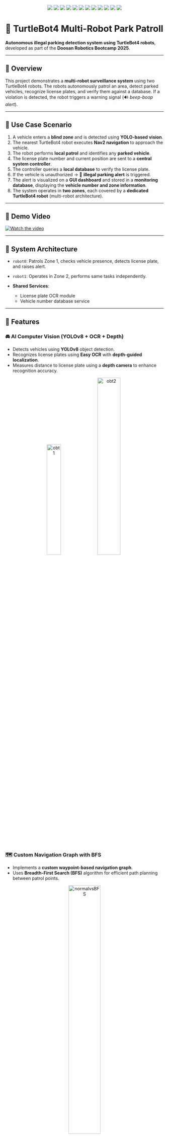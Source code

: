 <p align="center">
  <img src="https://img.shields.io/badge/ROS2-Humble-blue?logo=ros" />
  <img src="https://img.shields.io/badge/TurtleBot4-robot-brightgreen?logo=raspberrypi" />
  <img src="https://img.shields.io/badge/Python-3.10-yellow?logo=python" />
  <img src="https://img.shields.io/badge/C++-language-00599C?logo=c%2B%2B" />
  <img src="https://img.shields.io/badge/YOLOv8-CV-red?logo=opencv" />
  <img src="https://img.shields.io/badge/EasyOCR-OCR-orange?logo=openai" />
  <img src="https://img.shields.io/badge/SQLite-database-lightgrey?logo=sqlite" />
  <img src="https://img.shields.io/badge/MySQL-database-blue?logo=mysql" />
  <img src="https://img.shields.io/badge/FastAPI-backend-green?logo=fastapi" />
  <img src="https://img.shields.io/badge/Docker-container-2496ED?logo=docker" />
  <img src="https://img.shields.io/badge/Nav2-navigation-critical?logo=mapbox" />
  <img src="https://img.shields.io/badge/License-Apache%202.0-blue.svg?logo=apache" />
</p>

# 🚓 TurtleBot4 Multi-Robot Park Patroll

**Autonomous illegal parking detection system using TurtleBot4 robots**, developed as part of the **Doosan Robotics Bootcamp 2025**.

---

## 📌 Overview

This project demonstrates a **multi-robot surveillance system** using two TurtleBot4 robots. The robots autonomously patrol an area, detect parked vehicles, recognize license plates, and verify them against a database. If a violation is detected, the robot triggers a warning signal (🔊 *beep-boop alert*).

---

## 🎯 Use Case Scenario

1. A vehicle enters a **blind zone** and is detected using **YOLO-based vision**.
2. The nearest TurtleBot4 robot executes **Nav2 navigation** to approach the vehicle.
3. The robot performs **local patrol** and identifies any **parked vehicle**.
4. The license plate number and current position are sent to a **central system controller**.
5. The controller queries a **local database** to verify the license plate.
6. If the vehicle is unauthorized → 🚨 **illegal parking alert** is triggered.
7. The alert is visualized on a **GUI dashboard** and stored in a **monitoring database**, displaying the **vehicle number and zone information**.
8. The system operates in **two zones**, each covered by a **dedicated TurtleBot4 robot** (multi-robot architecture).

---

## 🎥 Demo Video

[![Watch the video](https://img.youtube.com/vi/ikRZk5629sc/0.jpg)](https://youtu.be/ikRZk5629sc)

---


## 🔁 System Architecture

* `robot0`: Patrols Zone 1, checks vehicle presence, detects license plate, and raises alert.
* `robot1`: Operates in Zone 2, performs same tasks independently.
* **Shared Services**:

  * License plate OCR module
  * Vehicle number database service

---

## 🔧 Features

### 🚘 AI Computer Vision (YOLOv8 + OCR + Depth)
- Detects vehicles using **YOLOv8** object detection.
- Recognizes license plates using **Easy OCR** with **depth-guided localization**.
- Measures distance to license plate using a **depth camera** to enhance recognition accuracy.
<p align="center">
  <img src="https://github.com/user-attachments/assets/ce79af0a-64f4-4c7b-b4be-d8aa1e960cdf" width="30%" alt="obt1"/>
  <img src="https://github.com/user-attachments/assets/ecc03aea-abe6-4bbc-99b6-1a25151a2344" width="38%" alt="obt2"/>
</p>

### 🗺️ Custom Navigation Graph with BFS
- Implements a **custom waypoint-based navigation graph**.
- Uses **Breadth-First Search (BFS)** algorithm for efficient path planning between patrol points.
  
<p align="center">
  <img src="https://github.com/user-attachments/assets/391fbd0a-d164-4aee-8ad7-f4cfebed90b0" width="45%" alt="normalvsBFS"/>
</p>





### 📊 Real-Time Dashboard
- Monitors robot patrol status and OCR results in real time.
- Displays **unauthorized vehicle detections** by zone.
- Visual feedback for system alerts and mission states.

### 🗃️ Local Database Integration
- Maintains a **whitelist** of authorized license plates.
- Matches OCR results against the database to determine **illegal parking**.
- Sends alert messages if an unauthorized vehicle is detected.

---
## 👥 Contributors

Thanks to these wonderful people who have contributed to this project:

<table>
  <tr>
    <td align="center">
      <a href="https://github.com/weedmo">
        <img src="https://github.com/weedmo.png" width="100px;" alt="weedmo"/><br />
        <sub><b>weedmo</b></sub>
      </a>
    </td>
    <td align="center">
      <a href="https://github.com/yujin114">
        <img src="https://github.com/yujin114.png" width="100px;" alt="yujin114"/><br />
        <sub><b>yujin114</b></sub>
      </a>
    </td>
    <td align="center">
      <a href="https://github.com/ethica-alt">
        <img src="https://github.com/ethica-alt.png" width="100px;" alt="ethica-alt"/><br />
        <sub><b>ethica-alt</b></sub>
      </a>
    </td>
    <td align="center">
      <a href="https://github.com/jsbae-RL">
        <img src="https://github.com/weedmo.png" width="100px;" alt="jsbae-RL"/><br />
        <sub><b>jsbae-RL</b></sub>
      </a>
    </td>
    <td align="center">
      <a href="https://github.com/SmiteLims">
        <img src="https://github.com/SmiteLims.png" width="100px;" alt="SmiteLims"/><br />
        <sub><b>SmiteLims</b></sub>
      </a>
    </td>
    <td align="center">
      <a href="https://github.com/taeyoung730">
        <img src="https://github.com/taeyoung730.png" width="100px;" alt="taeyoung730"/><br />
        <sub><b>taeyoung730</b></sub>
      </a>
    </td>
    <td align="center">
      <a href="https://github.com/kimdoyub">
        <img src="https://github.com/kimdoyub.png" width="100px;" alt="kimdoyub"/><br />
        <sub><b>kimdoyub</b></sub>
      </a>
    </td>
  </tr>
</table>


---

